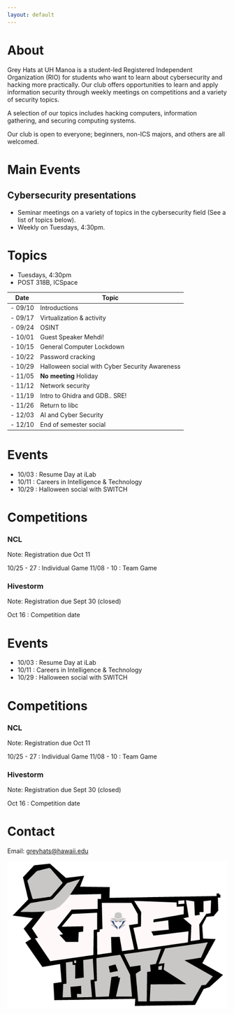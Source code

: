 ```yaml
---
layout: default
---
```


# [](#about)About

Grey Hats at UH Manoa is a student-led Registered Independent Organization (RIO) for students who want to learn about cybersecurity and hacking more practically. Our club offers opportunities to learn and apply information security through weekly meetings on competitions and a variety of security topics.


A selection of our topics includes hacking computers, information gathering, and securing computing systems.


Our club is open to everyone; beginners, non-ICS majors, and others are all welcomed.

# [](#mainevents)Main Events

## Cybersecurity presentations
  - Seminar meetings on a variety of topics in the cybersecurity field (See a list of topics below).
  - Weekly on Tuesdays, 4:30pm.


# [](#topics)Topics

 - Tuesdays, 4:30pm
 - POST 318B, ICSpace

  |   Date   |    Topic                         |
  | -------- | -------------------------------- |
  | - 09/10  | Introductions                    |
  | - 09/17  | Virtualization & activity        |
  | - 09/24  | OSINT                            |
  | - 10/01  | Guest Speaker Mehdi!             | 
  | - 10/15  | General Computer Lockdown        |
  | - 10/22  | Password cracking |
  | - 10/29  | Halloween social with Cyber Security Awareness   |
  | - 11/05  | **No meeting** Holiday           |
  | - 11/12  | Network security                 |
  | - 11/19  | Intro to Ghidra and GDB.. SRE!   |
  | - 11/26  | Return to libc                   |
  | - 12/03  | AI and Cyber Security            |
  | - 12/10  | End of semester social           |


# [](#events)Events
 - 10/03 : Resume Day at iLab
 - 10/11 : Careers in Intelligence & Technology
 - 10/29 : Halloween social  with SWITCH

# [](#competitions)Competitions
 
### NCL 
Note: Registration due Oct 11

10/25 - 27 : Individual Game
11/08 - 10 : Team Game

### Hivestorm
Note: Registration due Sept 30 (closed)

Oct 16 : Competition date

# [](#events)Events
 - 10/03 : Resume Day at iLab
 - 10/11 : Careers in Intelligence & Technology
 - 10/29 : Halloween social  with SWITCH

# [](#competitions)Competitions
 
### NCL 
Note: Registration due Oct 11

10/25 - 27 : Individual Game
11/08 - 10 : Team Game

### Hivestorm
Note: Registration due Sept 30 (closed)

Oct 16 : Competition date

# [](#contact)Contact

Email: greyhats@hawaii.edu

<center>
	<img src="/assets/images/GreyHatsLogo.png"/>
</center>

